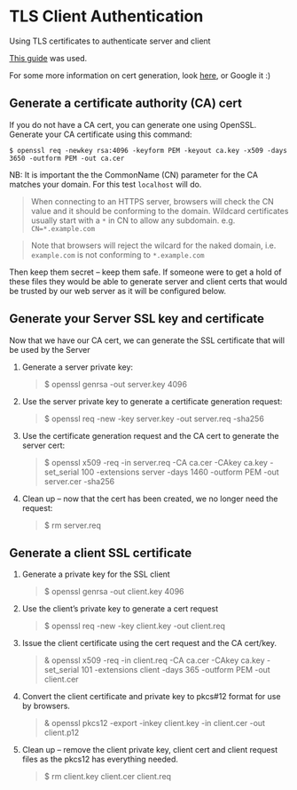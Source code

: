 # TLS Client Authentication

Using TLS certificates to authenticate server and client

[This guide](https://www.makethenmakeinstall.com/2014/05/ssl-client-authentication-step-by-step/) was used.

For some more information on cert generation, look [here](https://gist.github.com/jafossum/638587074ad0e187f147882fa88e23e2), or Google it :) 

## Generate a certificate authority (CA) cert

If you do not have a CA cert, you can generate one using OpenSSL.
Generate your CA certificate using this command:

    $ openssl req -newkey rsa:4096 -keyform PEM -keyout ca.key -x509 -days 3650 -outform PEM -out ca.cer

NB: It is important the the CommonName (CN) parameter for the CA matches your domain. For this test `localhost` will do.

>When connecting to an HTTPS server, browsers will check the CN value and it should be conforming to the domain. Wildcard certificates usually start with a `*` in CN to allow any subdomain. e.g. `CN=*.example.com`

> Note that browsers will reject the wilcard for the naked domain, i.e. `example.com` is not conforming to `*.example.com`

Then keep them secret – keep them safe. If someone were to get a hold of these files they would be able to generate server and client certs that would be trusted by our web server as it will be configured below.

## Generate your Server SSL key and certificate

Now that we have our CA cert, we can generate the SSL certificate that will be used by the Server

1. Generate a server private key:

    > $ openssl genrsa -out server.key 4096

2. Use the server private key to generate a certificate generation request:

    > $ openssl req -new -key server.key -out server.req -sha256

3. Use the certificate generation request and the CA cert to generate the server cert:

    > $ openssl x509 -req -in server.req -CA ca.cer -CAkey ca.key -set_serial 100 -extensions server -days 1460 -outform PEM -out server.cer -sha256

4. Clean up – now that the cert has been created, we no longer need the request:

    > $ rm server.req

## Generate a client SSL certificate

1. Generate a private key for the SSL client

    > $ openssl genrsa -out client.key 4096

2. Use the client’s private key to generate a cert request

    > $ openssl req -new -key client.key -out client.req

3. Issue the client certificate using the cert request and the CA cert/key.

    > & openssl x509 -req -in client.req -CA ca.cer -CAkey ca.key -set_serial 101 -extensions client -days 365 -outform PEM -out client.cer

4. Convert the client certificate and private key to pkcs#12 format for use by browsers.

    > & openssl pkcs12 -export -inkey client.key -in client.cer -out client.p12

5. Clean up – remove the client private key, client cert and client request files as the pkcs12 has everything needed.

    > $ rm client.key client.cer client.req
